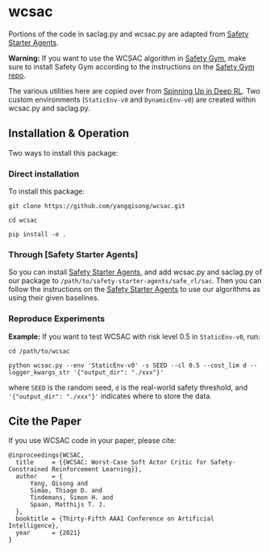 # wcsac 

Portions of the code in saclag.py and wcsac.py are adapted from [Safety Starter Agents](https://github.com/openai/safety-starter-agents).

**Warning:** If you want to use the WCSAC algorithm in [Safety Gym](https://github.com/openai/safety-gym), make sure to install Safety Gym according to the instructions on the [Safety Gym repo](https://github.com/openai/safety-gym).

The various utilities here are copied over from [Spinning Up in Deep RL](https://github.com/openai/spinningup/tree/master/spinup/utils). 
Two custom environments (`StaticEnv-v0` and `DynamicEnv-v0`) are created within wcsac.py and saclag.py.

## Installation & Operation

Two ways to install this package:

### Direct installation

To install this package:

```
git clone https://github.com/yangqisong/wcsac.git

cd wcsac

pip install -e .
```

### Through [Safety Starter Agents]
So you can install [Safety Starter Agents](https://github.com/openai/safety-starter-agents), and add wcsac.py and saclag.py of our package to `/path/to/safety-starter-agents/safe_rl/sac`.
Then you can follow the instructions on the [Safety Starter Agents](https://github.com/openai/safety-starter-agents) to use our algorithms as using their given baselines.

### Reproduce Experiments
**Example:** If you want to test WCSAC with risk level 0.5 in `StaticEnv-v0`, run:
```
cd /path/to/wcsac

python wcsac.py --env 'StaticEnv-v0' -s SEED --cl 0.5 --cost_lim d --logger_kwargs_str '{"output_dir": "./xxx"}'
```
where `SEED` is the random seed, `d` is the real-world safety threshold, and `'{"output_dir": "./xxx"}'` indicates where to store the data. 



## Cite the Paper

If you use WCSAC code in your paper, please cite:

```
@inproceedings{WCSAC,
  title     = {{WCSAC: Worst-Case Soft Actor Critic for Safety-Constrained Reinforcement Learning}},
  author    = {
      Yang, Qisong and 
      Simão, Thiago D. and
      Tindemans, Simon H. and
      Spaan, Matthijs T. J.
  },
  booktitle = {Thirty-Fifth AAAI Conference on Artificial Intelligence},
  year      = {2021}
}
```


